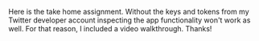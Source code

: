 Here is the take home assignment. Without the keys and tokens from my Twitter developer account inspecting the app functionality won't work as well. For that reason, I included a video walkthrough. Thanks!